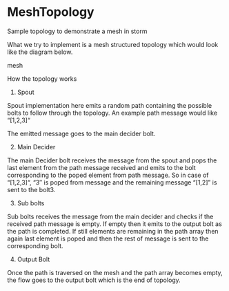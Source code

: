MeshTopology
============

Sample topology to demonstrate a mesh in storm

What we try to implement is a mesh structured topology which would look like the diagram below.

mesh

How the topology works

1. Spout

Spout implementation here emits a random path containing the possible bolts to follow through the topology. An example path message would like “[1,2,3]“

The emitted message goes to the main decider bolt.

2. Main Decider

The main Decider bolt receives the message from the spout and pops the last element from the path message received and emits to the bolt corresponding to the poped element from path message. So in case of “[1,2,3]“, “3″ is poped from message and the remaining message “[1,2]” is sent to the bolt3.

3. Sub bolts

Sub bolts receives the message from the main decider and checks if the received path message is empty. If empty then it emits to the output bolt as the path is completed. If still elements are remaining in the path array then again last element is poped and then the rest of message is sent to the corresponding bolt.

4. Output Bolt

Once the path is traversed on the mesh and the path array becomes empty, the flow goes to the output bolt which is the end of topology.
